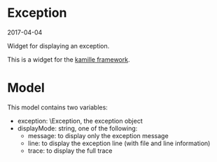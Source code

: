Exception
===============
2017-04-04



Widget for displaying an exception.




This is a widget for the [kamille framework](https://github.com/lingtalfi/Kamille).





Model
===========

This model contains two variables:

- exception: \Exception, the exception object
- displayMode: string, one of the following:
    - message: to display only the exception message
    - line: to display the exception line (with file and line information)
    - trace: to display the full trace


